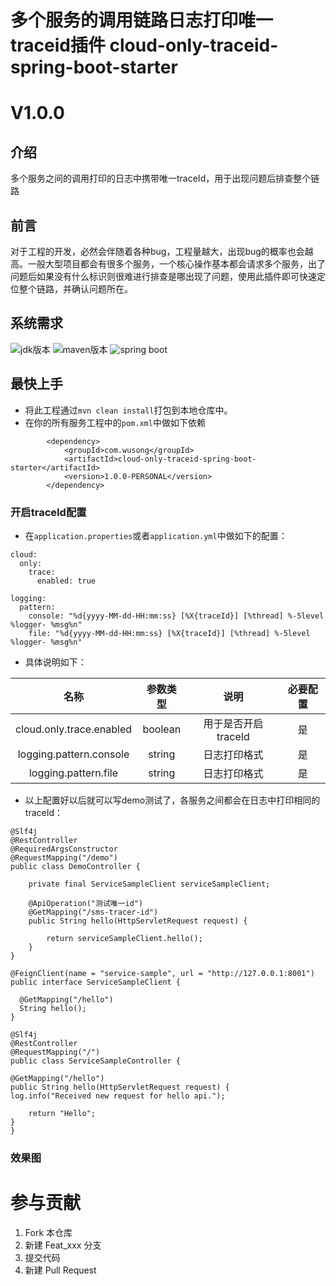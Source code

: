 # 多个服务的调用链路日志打印唯一traceid插件 cloud-only-traceid-spring-boot-starter

# V1.0.0

## 介绍

多个服务之间的调用打印的日志中携带唯一traceId，用于出现问题后排查整个链路

## 前言

对于工程的开发，必然会伴随着各种bug，工程量越大，出现bug的概率也会越高。一般大型项目都会有很多个服务，一个核心操作基本都会请求多个服务，出了问题后如果没有什么标识则很难进行排查是哪出现了问题，使用此插件即可快速定位整个链路，并确认问题所在。

## 系统需求

![jdk版本](https://img.shields.io/badge/java-1.8%2B-red.svg?style=for-the-badge&logo=appveyor)
![maven版本](https://img.shields.io/badge/maven-3.2.5%2B-red.svg?style=for-the-badge&logo=appveyor)
![spring boot](https://img.shields.io/badge/spring%20boot-2.0.0.RELEASE%2B-red.svg?style=for-the-badge&logo=appveyor)

## 最快上手

- 将此工程通过``mvn clean install``打包到本地仓库中。
- 在你的所有服务工程中的``pom.xml``中做如下依赖

```
        <dependency>
            <groupId>com.wusong</groupId>
            <artifactId>cloud-only-traceid-spring-boot-starter</artifactId>
            <version>1.0.0-PERSONAL</version>
        </dependency>

```

### 开启traceId配置

- 在``application.properties``或者``application.yml``中做如下的配置：

```
cloud:
  only:
    trace:
      enabled: true

logging:
  pattern:
    console: "%d{yyyy-MM-dd-HH:mm:ss} [%X{traceId}] [%thread] %-5level %logger- %msg%n"
    file: "%d{yyyy-MM-dd-HH:mm:ss} [%X{traceId}] [%thread] %-5level %logger- %msg%n"
```

- 具体说明如下：

|名称|参数类型|说明|必要配置|
|:-:|:-:|:-:|:-:|
|cloud.only.trace.enabled|boolean|用于是否开启traceId|是|
|logging.pattern.console|string|日志打印格式|是|
|logging.pattern.file|string|日志打印格式|是|

- 以上配置好以后就可以写demo测试了，各服务之间都会在日志中打印相同的traceId：

```
@Slf4j
@RestController
@RequiredArgsConstructor
@RequestMapping("/demo")
public class DemoController {

    private final ServiceSampleClient serviceSampleClient;

    @ApiOperation("测试唯一id")
    @GetMapping("/sms-tracer-id")
    public String hello(HttpServletRequest request) {

        return serviceSampleClient.hello();
    }
}
```

```
@FeignClient(name = "service-sample", url = "http://127.0.0.1:8001")
public interface ServiceSampleClient {

  @GetMapping("/hello")
  String hello();
}
```

```
@Slf4j
@RestController
@RequestMapping("/")
public class ServiceSampleController {

@GetMapping("/hello")
public String hello(HttpServletRequest request) {
log.info("Received new request for hello api.");

    return "Hello";
}
}
```

### 效果图



# 参与贡献

1. Fork 本仓库
2. 新建 Feat_xxx 分支
3. 提交代码
4. 新建 Pull Request
